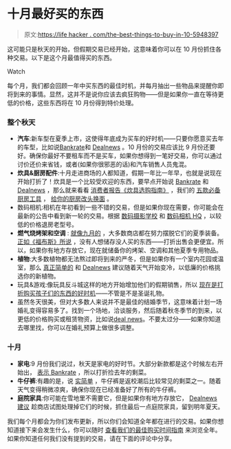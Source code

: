 # 十月最好买的东西

> 原文:[https://life hacker . com/the-best-things-to-buy-in-10-5948397](https://lifehacker.com/the-best-things-to-buy-in-october-5948397)

这可能只是秋天的开始，但假期交易已经开始，这意味着你可以在 10 月份抓住各种交易。以下是这个月最值得买的东西。

Watch

每个月，我们都会回顾一年中买东西的最佳时机，并每月抽出一些物品来提醒你即将到来的事情。显然，这并不是说你应该去疯狂购物——但是如果你一直在等待更低的价格，这些东西将在 10 月份得到特价处理。

### 整个秋天

*   **汽车**:新车型在夏季上市，这使得年底成为买车的好时机——只要你愿意买去年的车型，比如说[Bankrate](http://www.bankrate.com/brm/news/pf/best_time_buy_20070128_a2.asp)和 [Dealnews](http://dealnews.com/features/what-to-buy-in-october/) 。10 月份的交易应该比 9 月份还要好。确保你最好不要租车而不是买车，如果你想得到一笔好交易，你可以通过讨价还价来省钱，或者(如果你很邪恶的话)和汽车销售人员鬼混。
*   **炊具&厨房配件**:十月走进商场的人都知道，假期一年比一年早，也就是说现在开始打折了！炊具是一个比较受欢迎的东西，要早点开始说 [Bankrate](http://www.bankrate.com/brm/news/pf/best_time_buy_20070128_a3.asp) 和 [Dealnews](http://dealnews.com/features/The-Best-and-Worst-Things-to-Buy-in-December/524966.html) ，那么就来看看 [消费者报告《炊具选购指南》](http://www.consumerreports.org/cro/kitchen-cookware/buying-guide.htm) ，我们的 [五款必备厨房工具](https://lifehacker.com/five-must-have-tools-for-any-kitchen-5284428) ， [给你的厨房改头换面](http://lifehacker.com/the-geeks-guide-to-rebooting-your-kitchen-5748309) 。
*   数码相机:相机在年初看到一些不错的交易，但是如果你现在需要，你可能会在最新的公告中看到新一轮的交易。根据 [数码摄影学校](http://digital-photography-school.com/when-is-the-best-time-to-buy-a-digital-camera-3-questions-to-ask) 和 [数码相机 HQ](http://www.digitalcamera-hq.com/articles/five-tips-to-get-the-best-deal-on-a-digital-camera) ，以较低的价格退房老型号。
*   **燃气烧烤架和空调** : [就像九月的](https://lifehacker.com/the-best-things-to-buy-in-september-5940424) ，大多数商店都在努力摆脱它们的夏季装备。 [正如《福布斯》所说](http://www.forbes.com/2009/10/12/shopping-discounts-fall-lifestyle-style-sales.html) ，没有人想储存没人买的东西——打折出售会更便宜。所以，如果你有地方存放它，现在就储备你的烤架、空调和其他夏季专用物品。
*   **植物**:大多数植物都无法熬过即将到来的严冬，但是如果你有一个室内花园或温室，那么 [真正简单的](http://www.realsimple.com/work-life/money/spending/best-time-to-buy-00000000028717/page11.html) 和 [Dealnews](http://dealnews.com/features/what-to-buy-in-october/) 建议随着天气开始变冷，以低廉的价格挑选你的新植物。
*   玩具&游戏:像玩具反斗城这样的地方开始增加他们的假期销售，所以 [现在是打折购买孩子们的东西的好时机](http://dealnews.com/features/The-Best-and-Worst-Things-to-Buy-in-December/524966.html)——不管是不是圣诞礼物。
*   虽然冬天很美，但对大多数人来说并不是最佳的结婚季节，这意味着计划一场婚礼变得容易多了。找到一个场地，洽谈服务，然后随着秋冬季节的到来，以更低的价格购买或租赁物资，比如说[deal news](http://dealnews.com/features/what-to-buy-in-november/)。不要太过分——如果你知道去哪里找，你可以在婚礼预算上做很多调整。

### 十月

*   **家电**:9 月份我们说过，秋天是家电的好时节。大部分新款都是这个时候左右开始出， [表示 Bankrate](http://www.bankrate.com/brm/news/pf/best_time_buy_20070128_a1.asp) ，所以打折捡去年的剩菜。
*   **牛仔裤**:有趣的是，说 [实简单](http://www.realsimple.com/work-life/money/spending/best-time-to-buy-00000000028717/page12.html) ，牛仔裤是返校潮后比较常见的剩菜之一。随着天气变得稍微凉爽，确保你现在已经准备好了所有的牛仔裤。
*   **庭院家具**:你可能在雪地里不需要它，但是如果你有地方存放它， [Dealnews 建议](http://dealnews.com/features/what-to-buy-in-september/) 趁商店试图处理掉它们的时候，抓住最后一点庭院家具，留到明年夏天。

我们每个月都会为你们发布更新，所以你们会知道全年都在进行的交易。如果你想知道接下来会发生什么，你可以随时 [查看我们的最佳购买时间指南](https://lifehacker.com/the-best-time-to-buy-anything-during-the-year-5973864) 来浏览全年。如果你知道任何我们没有提到的交易，请在下面的评论中分享。